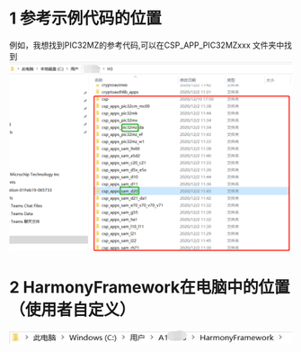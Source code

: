 # 1 参考示例代码的位置
例如，我想找到PIC32MZ的参考代码,可以在CSP_APP_PIC32MZxxx 文件夹中找到
![image](https://github.com/yuchengstudio/Harmony/blob/master/reference/harmony_example_reference_004.png)

# 2 HarmonyFramework在电脑中的位置（使用者自定义）
![image](https://github.com/yuchengstudio/Harmony/blob/master/reference/harmony_example_reference_002.jpg)
